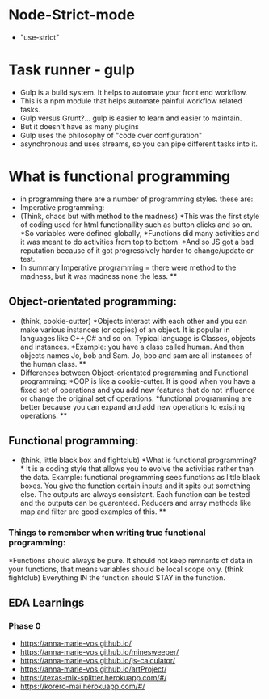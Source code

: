 # Node-Strict-mode
* "use-strict"

# Task runner - gulp
* Gulp is a build system. It helps to automate your front end workflow.
* This is a npm module that helps automate painful workflow related tasks.
* Gulp versus Grunt?... gulp is easier to learn and easier to maintain.
* But it doesn't have as many plugins
* Gulp uses the philosophy of "code over configuration"
* asynchronous and uses streams, so you can pipe different tasks into it.

# What is functional programming
* in programming there are a number of programming styles. these are:
* Imperative programming:
* (Think, chaos but with method to the madness)
*This was the first style of coding used for html functionallity such as button clicks and so on.
*So variables were defined globally,
*Functions did many activities and it was meant to do activities from top to bottom.
*And so JS got a bad reputation because of it got progressively harder to change/update or test.
* In summary Imperative programming = there were method to the madness, but it was madness none the less.
**
## Object-orientated programming:
* (think, cookie-cutter)
*Objects interact with each other and you can make various instances (or copies) of an object. It is popular in languages like C++,C# and so on. Typical language is Classes, objects and instances.
*Example: you have a class called human. And then objects names Jo, bob and Sam. Jo, bob and sam are all instances of the human class.
**
* Differences between Object-orientated programming and Functional programming:
*OOP is like a cookie-cutter. It is good when you have a fixed set of operations and you add new features that do not influence or change the original set of operations.
*functional programming are better because you can expand and add new operations to existing operations.
**
## Functional programming:
* (think, little black box and fightclub)
*What is functional programming? * It is a coding style that allows you to evolve the activities rather than the data. Example: functional programming sees functions as little black boxes. You give the function certain inputs and it spits out something else. The outputs are always consistant. Each function can be tested and the outputs can be guarenteed. Reducers and array methods like map and filter are good examples of this.
**
### Things to remember when writing true functional programming:
*Functions should always be pure. It should not keep remnants of data in your functions, that means variables should be local scope only. (think fightclub) Everything IN the function should STAY in the function.

## EDA Learnings
### Phase 0
* https://anna-marie-vos.github.io/
* https://anna-marie-vos.github.io/minesweeper/
* https://anna-marie-vos.github.io/js-calculator/
* https://anna-marie-vos.github.io/artProject/
* https://texas-mix-splitter.herokuapp.com/#/
* https://korero-mai.herokuapp.com/#/

